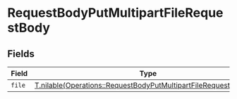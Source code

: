 # RequestBodyPutMultipartFileRequestBody


## Fields

| Field                                                                                                                                      | Type                                                                                                                                       | Required                                                                                                                                   | Description                                                                                                                                |
| ------------------------------------------------------------------------------------------------------------------------------------------ | ------------------------------------------------------------------------------------------------------------------------------------------ | ------------------------------------------------------------------------------------------------------------------------------------------ | ------------------------------------------------------------------------------------------------------------------------------------------ |
| `file`                                                                                                                                     | [T.nilable(Operations::RequestBodyPutMultipartFileRequestBodyFile)](../../models/operations/requestbodyputmultipartfilerequestbodyfile.md) | :heavy_minus_sign:                                                                                                                         | N/A                                                                                                                                        |